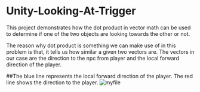 # Unity-Looking-At-Trigger

This project demonstrates how the dot product in vector math can be used to determine if one of the two objects are looking towards the other or not. 

The reason why dot product is something we can make use of in this problem is that, it tells us how similar a given two vectors are. The vectors in our case are the direction to the npc from player and the local forward direction of the player.


##The blue line represents the local forward direction of the player. The red line shows the direction to the player.
![myfile](https://github.com/kaancetinkayasf/Unity-Looking-At-Trigger/blob/main/2022-05-25_13-31-30.gif)


